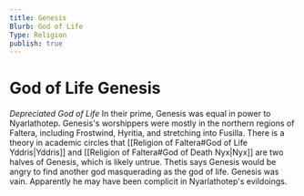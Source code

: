 ```yaml
---
title: Genesis
Blurb: God of Life
Type: Religion
publish: true
---
```

# God of Life Genesis
*Depreciated God of Life*
In their prime, Genesis was equal in power to Nyarlathotep. 
Genesis's worshippers were mostly in the northern regions of Faltera, including Frostwind, Hyritia, and stretching into Fusilla. 
There is a theory in academic circles that [[Religion of Faltera#God of Life Yddris|Yddris]] and [[Religion of Faltera#God of Death Nyx|Nyx]] are two halves of Genesis, which is likely untrue. Thetis says Genesis would be angry to find another god masquerading as the god of life. Genesis was vain. Apparently he may have been complicit in Nyarlathotep's evildoings.